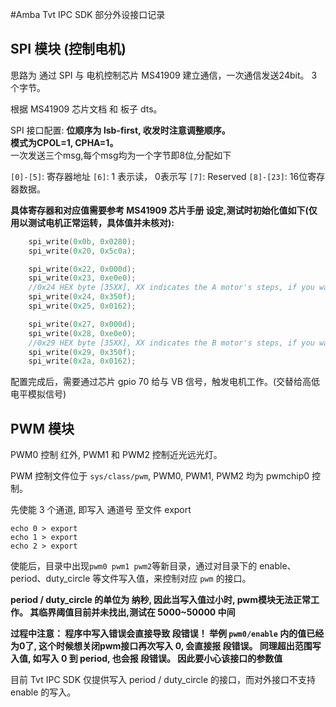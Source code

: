 #Amba Tvt IPC SDK  部分外设接口记录

## SPI 模块 (控制电机)

思路为 通过 SPI 与 电机控制芯片 MS41909 建立通信，一次通信发送24bit。 3个字节。

根据 MS41909 芯片文档 和 板子 dts。

SPI 接口配置:
__位顺序为 lsb-first, 收发时注意调整顺序。__  
__模式为CPOL=1, CPHA=1。__  
一次发送三个msg,每个msg均为一个字节即8位,分配如下

`[0]-[5]`: 寄存器地址
`[6]`: 1 表示读， 0表示写
`[7]`: Reserved
`[8]-[23]`: 16位寄存器数据。

__具体寄存器和对应值需要参考 MS41909 芯片手册 设定,测试时初始化值如下(仅用以测试电机正常运转，具体值并未核对):__

```C
    spi_write(0x0b, 0x0280);
    spi_write(0x20, 0x5c0a);

    spi_write(0x22, 0x000d);
    spi_write(0x23, 0xe0e0);
    //0x24 HEX byte [35XX], XX indicates the A motor's steps, if you want to stop it, set as 00.
    spi_write(0x24, 0x350f);
    spi_write(0x25, 0x0162);

    spi_write(0x27, 0x000d);
    spi_write(0x28, 0xe0e0);
    //0x29 HEX byte [35XX], XX indicates the B motor's steps, if you want to stop it, set as 00.
    spi_write(0x29, 0x350f);
    spi_write(0x2a, 0x0162);
```

配置完成后，需要通过芯片 gpio 70 给与 VB 信号，触发电机工作。(交替给高低电平模拟信号)

## PWM 模块

PWM0 控制 红外, PWM1 和 PWM2 控制近光远光灯。

PWM 控制文件位于 `sys/class/pwm`, PWM0, PWM1, PWM2 均为 pwmchip0 控制。 

先使能 3 个通道, 即写入 通道号 至文件 export
``` Shell
echo 0 > export
echo 1 > export
echo 2 > export
```

使能后，目录中出现`pwm0 pwm1 pwm2`等新目录，通过对目录下的 enable、period、duty_circle 等文件写入值，来控制对应 `pwm` 的接口。

__period / duty_circle 的单位为 纳秒, 因此当写入值过小时, pwm模块无法正常工作。 其临界阈值目前并未找出,测试在 5000~50000 中间__

__过程中注意： 程序中写入错误会直接导致 段错误！ 举例 `pwm0/enable` 内的值已经为0了, 这个时候想关闭pwm接口再次写入 0, 会直接报 段错误。 同理超出范围写入值, 如写入 0 到 period, 也会报 段错误。 因此要小心该接口的参数值__

目前 Tvt IPC SDK 仅提供写入 period / duty_circle 的接口，而对外接口不支持 enable 的写入。


